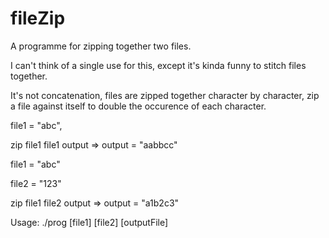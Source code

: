 # fileZip

A programme for zipping together two files.

I can't think of a single use for this, except it's kinda funny to stitch files together.

It's not concatenation, files are zipped together character by character, zip a file against itself to double the occurence of each character.

file1 = "abc",

zip file1 file1 output => output = "aabbcc"

file1 = "abc"

file2 = "123"

zip file1 file2 output => output = "a1b2c3"


Usage: ./prog [file1] [file2] [outputFile]
